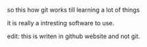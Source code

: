 ﻿so this how git works till learning a lot of things

it is really a intresting software to use.



edit: this is writen in github website and not git.

